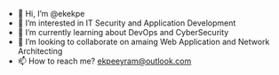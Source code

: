 - 👋 Hi, I’m @ekekpe
- 👀 I’m interested in IT Security and Application Development
- 🌱 I’m currently learning about DevOps and CyberSecurity
- 💞️ I’m looking to collaborate on amaing Web Application and Network Architecting
- 📫 How to reach me? ekpeeyram@outlook.com

<!---
ekekpe/ekekpe is a ✨ special ✨ repository because its `README.md` (this file) appears on your GitHub profile.
You can click the Preview link to take a look at your changes.
--->
